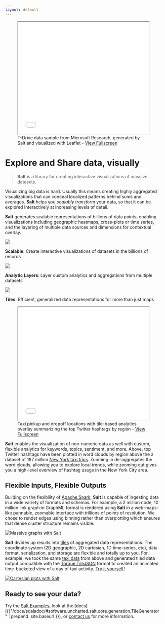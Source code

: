 ```yaml
---
layout: default
---
```


<figure>
	<iframe width="100%" height="365px" src="{{"/demos/tdrive/" | prepend: site.baseurl }}"></iframe>
	<figcaption>T-Drive data sample from Microsoft Research, generated by Salt and visualized with Leaflet - <a href="{{site.url}}{{site.baseurl}}demos/tdrive/" target="\_blank">View Fullscreen</a></figcaption>
</figure>

# Explore and Share data, visually

> **Salt** is a library for creating interactive visualizations of massive datasets.

Visualizing big data is hard. Usually this means creating highly aggregated visualizations that can conceal localized patterns behind sums and averages. **Salt** helps you *scalably transform* your data, so that it can be explored interactively at increasing levels of detail.

**Salt** generates scalable representations of billions of data points, enabling visualizations including geographic heatmaps, cross-plots or time series, and the layering of multiple data sources and dimensions for contextual overlay.


<div class="row">
  <div class="col-sm-4">
    <img class="img-responsive img-icon center-block" src="{{ "/imgs/gears_2x.png" | prepend: site.baseurl }}">
    <p class="text-center">
      <strong>Scalable</strong>: Create interactive visualizations of datasets in the billions of records
    </p>
  </div>
  <div class="col-sm-4">
    <img class="img-responsive img-icon center-block" src="{{ "/imgs/layers_2x.png" | prepend: site.baseurl }}">
    <p class="text-center">
      <strong>Analytic Layers</strong>: Layer custom analytics and aggregations from multiple datasets
    </p>
  </div>
  <div class="col-sm-4">
    <img class="img-responsive img-icon center-block" src="{{ "/imgs/tiles_2x.png" | prepend: site.baseurl }}">
    <p class="text-center">
      <strong>Tiles</strong>: Efficient, generalized data representations for more than just maps
    </p>
  </div>
</div>

<figure>
  <iframe width="100%" height="368px" src="{{"/demos/taxi-twitter/" | prepend: site.baseurl }}"></iframe>
  <figcaption>Taxi pickup and dropoff locations with tile-based analytics overlay summarizing the top Twitter hashtags by region - <a href="{{site.url}}{{site.baseurl}}demos/taxi-twitter/" target="\_blank">View Fullscreen</a></figcaption>
</figure>


**Salt** enables the visualization of non-numeric data as well with custom, flexible analytics for keywords, topics, sentiment, and more. Above, top Twitter hashtags have been plotted in word clouds by region above the a dataset of 187 million <a href="http://chriswhong.com/open-data/foil_nyc_taxi/">New York taxi trips</a>. Zooming in de-aggregates the word clouds, allowing you to explore local trends, while zooming out gives you a high-level overview of hashtag usage in the New York City area.



## Flexible Inputs, Flexible Outputs

<div class="row">
  <div class="col-sm-6">
    <p>
Building on the flexibility of <a href="http://spark.apache.org/">Apache Spark</a>, <strong>Salt</strong> is capable of ingesting data in a wide variety of formats and schemas. For example, a 2 million node, 10 million link graph in GraphML format is rendered using <strong>Salt</strong> in a web-maps-like pannable, zoomable interface with trillions of points of resolution. We chose to render edges using binning rather than overplotting which ensures that dense cluster structure remains visible.
    </p>
  </div>
  <div class="col-sm-6">
    <img alt="Massive graphs with Salt" src="{{"/imgs/graph_2x.jpg" | prepend: site.baseurl }}">
  </div>
</div>

<div class="row">
  <div class="col-sm-6">
    <p>
<strong>Salt</strong> divides up results into <a href="https://en.wikipedia.org/wiki/Tiled_web_map">tiles</a> of aggregated data representations. The coordinate system (2D geographic, 2D cartesian, 1D time-series, etc), data format, serialization, and storage are flexible and totally up to you. For example, we took the same <a href="http://chriswhong.com/open-data/foil_nyc_taxi/">taxi data</a> from above and generated tiled data output compatible with the <a href="https://github.com/CartoDB/torque">Torque TileJSON</a> format to created an animated time-bucketed view of a day of taxi activity. <a href="https://github.com/unchartedsoftware/salt-examples/tree/master/torque-example">Try it yourself!</a>
    </p>
  </div>
  <div class="col-sm-6">
    <a class="image-overlay" href="{{"/demos/torque" | prepend: site.baseurl }}">
      <img alt="Cartesian plots with Salt" src="{{"/imgs/torque_2x.jpg" | prepend: site.baseurl }}">
      <span class="glyphicon glyphicon-play-circle"></span>
    </a>
  </div>
</div>

## Ready to see your data?

Try the [Salt Examples](https://github.com/unchartedsoftware/salt-examples), look at the [docs]({{"/docs/scaladoc/#software.uncharted.salt.core.generation.TileGenerator" | prepend: site.baseurl }}), or [contact us](mailto:{{site.email}}) for more information.
